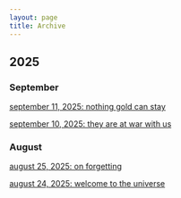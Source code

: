 ```yaml
---
layout: page
title: Archive
---
```


## 2025

### September
[september 11, 2025: nothing gold can stay](https://akhilaanya.github.io/2025/09/11/nothing-gold-can-stay.html)

[september 10, 2025: they are at war with us](https://akhilaanya.github.io/2025/09/10/they-are-at-war-with-us.html)

### August
[august 25, 2025: on forgetting](https://akhilaanya.github.io/2025/08/25/on-forgetting.html)

[august 24, 2025: welcome to the universe](https://akhilaanya.github.io/2025/08/24/intro.html)


